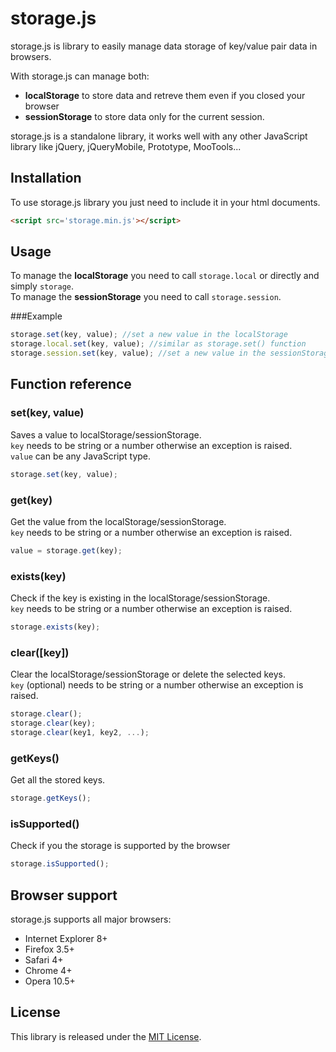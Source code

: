 # storage.js

storage.js is library to easily manage data storage of key/value pair data in browsers.

With storage.js can manage both:
* **localStorage** to store data and retreve them even if you closed your browser
* **sessionStorage** to store data only for the current session.

storage.js is a standalone library, it works well with any other JavaScript library like jQuery, jQueryMobile, Prototype, MooTools...

Installation
-----
To use storage.js library you just need to include it in your html documents.

``` html
<script src='storage.min.js'></script>
```

Usage
-----
To manage the **localStorage** you need to call `storage.local` or directly and simply `storage`.  
To manage the **sessionStorage** you need to call `storage.session`.

###Example
```javascript
storage.set(key, value); //set a new value in the localStorage
storage.local.set(key, value); //similar as storage.set() function
storage.session.set(key, value); //set a new value in the sessionStorage
```

Function reference
-----

### set(key, value)

Saves a value to localStorage/sessionStorage.  
`key` needs to be string or a number otherwise an exception is raised.  
`value` can be any JavaScript type.

```javascript
storage.set(key, value);
```

### get(key)

Get the value from the localStorage/sessionStorage.  
`key` needs to be string or a number otherwise an exception is raised.

```javascript
value = storage.get(key);
```

### exists(key)

Check if the key is existing in the localStorage/sessionStorage.  
`key` needs to be string or a number otherwise an exception is raised.

```javascript
storage.exists(key);
```

### clear([key])

Clear the localStorage/sessionStorage or delete the selected keys.  
`key` (optional) needs to be string or a number otherwise an exception is raised.

```javascript
storage.clear();
storage.clear(key);
storage.clear(key1, key2, ...);
```

### getKeys()

Get all the stored keys.

```javascript
storage.getKeys();
```

### isSupported()

Check if you the storage is supported by the browser

```javascript
storage.isSupported();
```

## Browser support

storage.js supports all major browsers:

* Internet Explorer 8+
* Firefox 3.5+
* Safari 4+
* Chrome 4+
* Opera 10.5+

## License

This library is released under the [MIT License].

[MIT License]: http://mit-license.org/